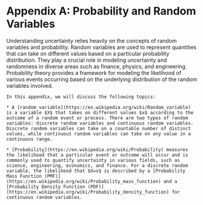 # Appendix A: Probability and Random Variables
Understanding uncertainty relies heavily on the concepts of random variables and probability. Random variables are used to represent quantities that can take on different values based on a particular probability distribution. They play a crucial role in modeling uncertainty and randomness in diverse areas such as finance, physics, and engineering. Probability theory provides a framework for modeling the likelihood of various events occurring based on the underlying distribution of the random variables involved.

```{topic} Outline
In this appendix, we will discuss the following topics:

* A [random variable](https://en.wikipedia.org/wiki/Random_variable) is a variable $X$ that takes on different values $x$ according to the outcome of a random event or process. There are two types of random variables: discrete random variables and continuous random variables. Discrete random variables can take on a countable number of distinct values, while continuous random variables can take on any value in a continuous range. 

* [Probability](https://en.wikipedia.org/wiki/Probability) measures the likelihood that a particular event or outcome will occur and is commonly used to quantify uncertainty in various fields, such as science, engineering, economics, and finance. For a discrete random variable, the likelihood that $X=x$ is described by a [Probability Mass Function (PMF)](https://en.wikipedia.org/wiki/Probability_mass_function) and a [Probability Density Function (PDF)](https://en.wikipedia.org/wiki/Probability_density_function) for continuous random variables. 
```